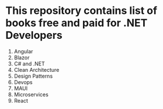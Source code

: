 # This repository contains list of books free and paid for .NET Developers
1. Angular
2. Blazor
3. C# and .NET
4. Clean Architecture
5. Design Patterns
6. Devops
7. MAUI
8. Microservices
9. React
